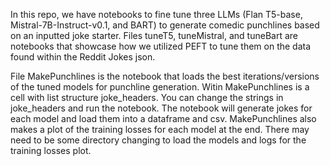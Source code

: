 In this repo, we have notebooks to fine tune three LLMs (Flan T5-base, Mistral-7B-Instruct-v0.1, and BART) to generate comedic punchlines based on an inputted joke starter.
Files tuneT5, tuneMistral, and tuneBart are notebooks that showcase how we utilized PEFT to tune them on the data found within the Reddit Jokes json.

File MakePunchlines is the notebook that loads the best iterations/versions of the tuned models for punchline generation. Witin MakePunchlines is a cell with list structure joke_headers. You can change the strings in joke_headers and run the notebook. The notebook will generate jokes for each model and load them into a dataframe and csv. MakePunchlines also makes a plot of the training losses for each model at the end. There may need to be some directory changing to load the models and logs for the training losses plot.

